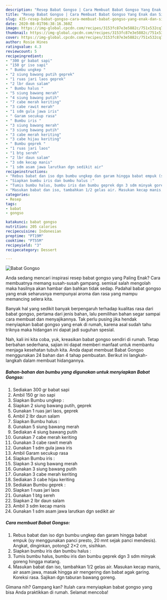 ```yaml
---
description: "Resep Babat Gongso | Cara Membuat Babat Gongso Yang Enak dan Simpel"
title: "Resep Babat Gongso | Cara Membuat Babat Gongso Yang Enak dan Simpel"
slug: 435-resep-babat-gongso-cara-membuat-babat-gongso-yang-enak-dan-simpel
date: 2020-08-01T06:38:16.360Z
image: https://img-global.cpcdn.com/recipes/3153fc87e3e5882c/751x532cq70/babat-gongso-foto-resep-utama.jpg
thumbnail: https://img-global.cpcdn.com/recipes/3153fc87e3e5882c/751x532cq70/babat-gongso-foto-resep-utama.jpg
cover: https://img-global.cpcdn.com/recipes/3153fc87e3e5882c/751x532cq70/babat-gongso-foto-resep-utama.jpg
author: Rosie Hines
ratingvalue: 4.3
reviewcount: 5
recipeingredient:
- "300 gr babat sapi"
- "150 gr iso sapi"
- " Bumbu ungkep "
- "2 siung bawang putih geprek"
- "1 ruas jari laos geprek"
- "2 lbr daun salam"
- " Bumbu halus "
- "5 siung bawang merah"
- "4 siung bawang putih"
- "7 cabe merah keriting"
- "3 cabe rawit merah"
- "1 sdm gula jawa iris"
- " Garam secukup rasa"
- " Bumbu iris "
- "3 siung bawang merah"
- "3 siung bawang putih"
- "3 cabe merah keriting"
- "3 cabe hijau keriting"
- " Bumbu geprek "
- "1 ruas jari laos"
- "1 btg sereh"
- "2 lbr daun salam"
- "3 sdm kecap manis"
- "1 sdm asam jawa larutkan dgn sedikit air"
recipeinstructions:
- "Rebus babat dan iso dgn bumbu ungkep dan garam hingga babat empuk (sy menggunakan panci presto, 20 mnt sejak panci mendesis). Angkat, dinginkan, potong2 2×2 cm, sisihkan."
- "Siapkan bumbu iris dan bumbu halus :"
- "Tumis bumbu halus, bumbu iris dan bumbu geprek dgn 3 sdm minyak goreng hingga matang."
- "Masukan babat dan iso, tambahkan 1/2 gelas air. Masukan kecap manis, air asam jawa, masak hingga air mengering dan babat agak garing. Koreksi rasa. Sajikan dgn taburan bawang goreng."
categories:
- Resep
tags:
- babat
- gongso

katakunci: babat gongso 
nutrition: 205 calories
recipecuisine: Indonesian
preptime: "PT19M"
cooktime: "PT55M"
recipeyield: "3"
recipecategory: Dessert

---
```



![Babat Gongso](https://img-global.cpcdn.com/recipes/3153fc87e3e5882c/751x532cq70/babat-gongso-foto-resep-utama.jpg)

Anda sedang mencari inspirasi resep babat gongso yang Paling Enak? Cara membuatnya memang susah-susah gampang. semisal salah mengolah maka hasilnya akan hambar dan bahkan tidak sedap. Padahal babat gongso yang enak seharusnya mempunyai aroma dan rasa yang mampu memancing selera kita.



Banyak hal yang sedikit banyak berpengaruh terhadap kualitas rasa dari babat gongso, pertama dari jenis bahan, lalu pemilihan bahan segar sampai cara membuat dan menyajikannya. Tak perlu pusing jika hendak menyiapkan babat gongso yang enak di rumah, karena asal sudah tahu triknya maka hidangan ini dapat jadi suguhan spesial.


Nah, kali ini kita coba, yuk, kreasikan babat gongso sendiri di rumah. Tetap berbahan sederhana, sajian ini dapat memberi manfaat untuk membantu menjaga kesehatan tubuh kita. Anda dapat membuat Babat Gongso menggunakan 24 bahan dan 4 tahap pembuatan. Berikut ini langkah-langkah dalam membuat hidangannya.

<!--inarticleads1-->

##### Bahan-bahan dan bumbu yang digunakan untuk menyiapkan Babat Gongso:

1. Sediakan 300 gr babat sapi
1. Ambil 150 gr iso sapi
1. Siapkan  Bumbu ungkep :
1. Siapkan 2 siung bawang putih, geprek
1. Gunakan 1 ruas jari laos, geprek
1. Ambil 2 lbr daun salam
1. Siapkan  Bumbu halus :
1. Gunakan 5 siung bawang merah
1. Sediakan 4 siung bawang putih
1. Gunakan 7 cabe merah keriting
1. Gunakan 3 cabe rawit merah
1. Gunakan 1 sdm gula jawa iris
1. Ambil  Garam secukup rasa
1. Siapkan  Bumbu iris :
1. Siapkan 3 siung bawang merah
1. Gunakan 3 siung bawang putih
1. Gunakan 3 cabe merah keriting
1. Sediakan 3 cabe hijau keriting
1. Sediakan  Bumbu geprek :
1. Siapkan 1 ruas jari laos
1. Gunakan 1 btg sereh
1. Siapkan 2 lbr daun salam
1. Ambil 3 sdm kecap manis
1. Gunakan 1 sdm asam jawa larutkan dgn sedikit air




<!--inarticleads2-->

##### Cara membuat Babat Gongso:

1. Rebus babat dan iso dgn bumbu ungkep dan garam hingga babat empuk (sy menggunakan panci presto, 20 mnt sejak panci mendesis). Angkat, dinginkan, potong2 2×2 cm, sisihkan.
1. Siapkan bumbu iris dan bumbu halus :
1. Tumis bumbu halus, bumbu iris dan bumbu geprek dgn 3 sdm minyak goreng hingga matang.
1. Masukan babat dan iso, tambahkan 1/2 gelas air. Masukan kecap manis, air asam jawa, masak hingga air mengering dan babat agak garing. Koreksi rasa. Sajikan dgn taburan bawang goreng.




Gimana nih? Gampang kan? Itulah cara menyiapkan babat gongso yang bisa Anda praktikkan di rumah. Selamat mencoba!
